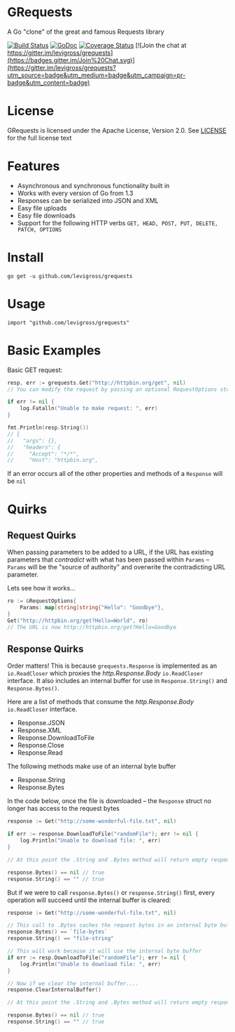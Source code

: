 # GRequests
A Go "clone" of the great and famous Requests library

[![Build Status](https://travis-ci.org/levigross/grequests.svg?branch=master)](https://travis-ci.org/levigross/grequests) [![GoDoc](https://godoc.org/github.com/levigross/grequests?status.svg)](https://godoc.org/github.com/levigross/grequests)
[![Coverage Status](https://coveralls.io/repos/levigross/grequests/badge.svg)](https://coveralls.io/r/levigross/grequests)
[![Join the chat at https://gitter.im/levigross/grequests](https://badges.gitter.im/Join%20Chat.svg)](https://gitter.im/levigross/grequests?utm_source=badge&utm_medium=badge&utm_campaign=pr-badge&utm_content=badge)

License
======

GRequests is licensed under the Apache License, Version 2.0. See [LICENSE](LICENSE) for the full license text

Features
========

- Asynchronous and synchronous functionality built in
- Works with every version of Go from 1.3
- Responses can be serialized into JSON and XML
- Easy file uploads
- Easy file downloads
- Support for the following HTTP verbs `GET, HEAD, POST, PUT, DELETE, PATCH, OPTIONS`

Install
=======
`go get -u github.com/levigross/grequests`

Usage
======
`import "github.com/levigross/grequests"`

Basic Examples
=========
Basic GET request:

```go
resp, err := grequests.Get("http://httpbin.org/get", nil)
// You can modify the request by passing an optional RequestOptions struct

if err != nil {
	log.Fatalln("Unable to make request: ", err)
}

fmt.Println(resp.String())
// {
//   "args": {},
//   "headers": {
//     "Accept": "*/*",
//     "Host": "httpbin.org",
```

If an error occurs all of the other properties and methods of a `Response` will be `nil`

Quirks
=======
## Request Quirks

When passing parameters to be added to a URL, if the URL has existing parameters that *_contradict_* with what has been passed within `Params` – `Params` will be the "source of authority" and overwrite the contradicting URL parameter.

Lets see how it works...

```go
ro := &RequestOptions{
	Params: map[string]string{"Hello": "Goodbye"},
}
Get("http://httpbin.org/get?Hello=World", ro)
// The URL is now http://httpbin.org/get?Hello=Goodbye
```

## Response Quirks

Order matters! This is because `grequests.Response` is implemented as an `io.ReadCloser` which proxies the *http.Response.Body* `io.ReadCloser` interface. It also includes an internal buffer for use in `Response.String()` and `Response.Bytes()`.

Here are a list of methods that consume the *http.Response.Body* `io.ReadCloser` interface.

- Response.JSON
- Response.XML
- Response.DownloadToFile
- Response.Close
- Response.Read

The following methods make use of an internal byte buffer

- Response.String
- Response.Bytes

In the code below, once the file is downloaded – the `Response` struct no longer has access to the request bytes

```go
response := Get("http://some-wonderful-file.txt", nil)

if err := response.DownloadToFile("randomFile"); err != nil {
	log.Println("Unable to download file: ", err)
}

// At this point the .String and .Bytes method will return empty responses

response.Bytes() == nil // true
response.String() == "" // true

```

But if we were to call `response.Bytes()` or `response.String()` first, every operation will succeed until the internal buffer is cleared:

```go
response := Get("http://some-wonderful-file.txt", nil)

// This call to .Bytes caches the request bytes in an internal byte buffer – which can be used again and again until it is cleared
response.Bytes() == `file-bytes`
response.String() == "file-string"

// This will work because it will use the internal byte buffer
if err := resp.DownloadToFile("randomFile"); err != nil {
	log.Println("Unable to download file: ", err)
}

// Now if we clear the internal buffer....
response.ClearInternalBuffer()

// At this point the .String and .Bytes method will return empty responses

response.Bytes() == nil // true
response.String() == "" // true
```
